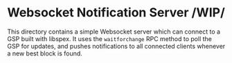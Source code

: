 # Websocket Notification Server  /WIP/  

This directory contains a simple Websocket server which can connect to
a GSP built with libspex.  It uses the `waitforchange` RPC method
to poll the GSP for updates, and pushes notifications to all connected
clients whenever a new best block is found.
